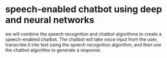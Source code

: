 #  speech-enabled chatbot using deep and neural networks
 we will combine the speech recognition and chatbot algorithms to create a speech-enabled chatbot. The chatbot will take voice input from the user, transcribe it into text using the speech recognition algorithm, and then use the chatbot algorithm to generate a response.
